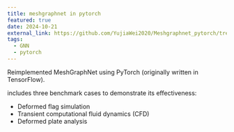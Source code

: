 ```yaml
---
title: meshgraphnet in pytorch
featured: true
date: 2024-10-21
external_link: https://github.com/YujiaWei2020/Meshgraphnet_pytorch/tree/main
tags:
  - GNN
  - pytorch
---
```


Reimplemented MeshGraphNet using PyTorch (originally written in TensorFlow). 

includes three benchmark cases to demonstrate its effectiveness:

- Deformed flag simulation
- Transient computational fluid dynamics (CFD)
- Deformed plate analysis

<!--more-->
